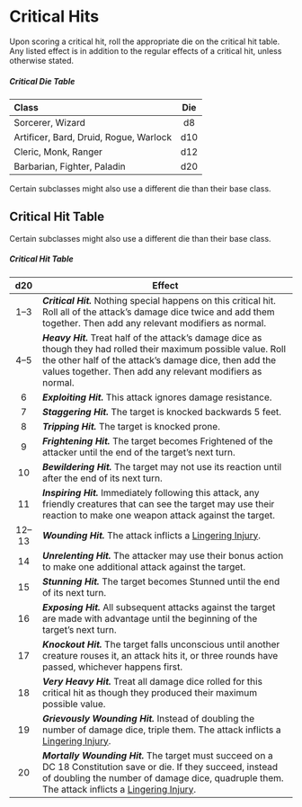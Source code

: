 # Critical Hits

Upon scoring a critical hit, roll the appropriate die on the critical hit table. Any listed effect is in addition to the regular effects of a critical hit, unless otherwise stated.

##### Critical Die Table
| Class                                  	| Die 	|
|:---------------------------------------	|:---:	|
| Sorcerer, Wizard                       	| d8  	|
| Artificer, Bard, Druid, Rogue, Warlock 	| d10 	|
| Cleric, Monk, Ranger                   	| d12 	|
| Barbarian, Fighter, Paladin            	| d20 	|


Certain subclasses might also use a different die than their base class.

## Critical Hit Table

Certain subclasses might also use a different die than their base class.

##### Critical Hit Table
|  d20  	| Effect                                                                                                                                                                                                                                      	|
|:-----:	|---------------------------------------------------------------------------------------------------------------------------------------------------------------------------------------------------------------------------------------------	|
|  1–3  	| ***Critical Hit.*** Nothing special happens on this critical hit. Roll all of the attack’s damage dice twice and add them together. Then add any relevant modifiers as normal.                                                                	|
|  4–5  	| ***Heavy Hit.*** Treat half of the attack’s damage dice as though they had rolled their maximum possible value. Roll the other half of the attack’s damage dice, then add the values together. Then add any relevant modifiers as normal. 	|
|   6   	| ***Exploiting Hit.*** This attack ignores damage resistance.                                                                                                                                                                                  	|
|   7   	| ***Staggering Hit.*** The target is knocked backwards 5 feet.                                                                                                                                                                                 	|
|   8   	| ***Tripping Hit.*** The target is knocked prone.                                                                                                                                                                                              	|
|   9   	| ***Frightening Hit.*** The target becomes Frightened of the attacker until the end of the target’s next turn.                                                                                                                                 	|
|   10  	| ***Bewildering Hit.*** The target may not use its reaction until after the end of its next turn.                                                                                                                                              	|
|   11  	| ***Inspiring Hit.*** Immediately following this attack, any friendly creatures that can see the target may use their reaction to make one weapon attack against the target.                                                                   	|
| 12–13 	| ***Wounding Hit.*** The attack inflicts a [Lingering Injury][LI].                                                                                                                                                                                   	|
|   14  	| ***Unrelenting Hit.*** The attacker may use their bonus action to make one additional attack against the target.                                                                                                                              	|
|   15  	| ***Stunning Hit.*** The target becomes Stunned until the end of its next turn.                                                                                                                                                                	|
|   16  	| ***Exposing Hit.*** All subsequent attacks against the target are made with advantage until the beginning of the target’s next turn.                                                                                                          	|
|   17  	| ***Knockout Hit.*** The target falls unconscious until another creature rouses it, an attack hits it, or three rounds have passed, whichever happens first.                                                                                   	|
|   18  	| ***Very Heavy Hit.*** Treat all damage dice rolled for this critical hit as though they produced their maximum possible value.                                                                                                            	|
|   19  	| ***Grievously Wounding Hit.*** Instead of doubling the number of damage dice, triple them. The attack inflicts a [Lingering Injury][LI].                                                                                                            	|
|   20  	| ***Mortally Wounding Hit.*** The target must succeed on a DC 18 Constitution save or die. If they succeed, instead of doubling the number of damage dice, quadruple them. The attack inflicts a [Lingering Injury][LI].                             	|


<!---
#### Banes & Boons (Optional)

##### Banes

+ For each of the following circumstances that apply, decrease the size of the character’s critical hit die by one:
   - The character is not proficient with the armor they’re wearing
   - The character is not proficient with the weapon they’re wielding
   - The character is fighting with a weapon in each hand, but they possess neither the Two- Weapon Fighting Style nor the Dual Wielder feat
   - The character is wielding a cursed weapon
   - The character is blinded
   - The character is frightened
   - The character occupies difficult terrain
   - Once for each level of exhaustion the character has

##### Boons

+ For each of the following circumstances that apply, increase the size of the character’s critical hit die by one:
   - The character is wielding a magical weapon (which is not cursed)
   - The target of the attack is blinded, paralyzed, prone, restrained, or unconscious
   - The character is a druid using Wild Shape in the form of a creature with CR ½ or greater
   - The character is a druid using Wild Shape in the form of a creature with CR 1 or greater
-->


[LI]: <Combat/Lingering Injuries.md>   
   